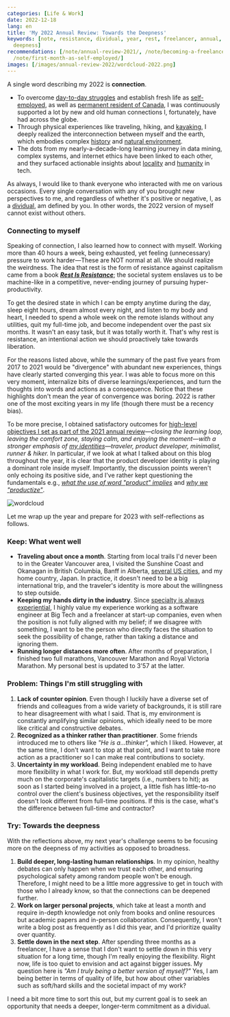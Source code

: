```yaml
---
categories: [Life & Work]
date: 2022-12-18
lang: en
title: 'My 2022 Annual Review: Towards the Deepness'
keywords: [note, resistance, dividual, year, rest, freelancer, annual, canada, settle,
  deepness]
recommendations: [/note/annual-review-2021/, /note/becoming-a-freelancer-in-canada/,
  /note/first-month-as-self-employed/]
images: [/images/annual-review-2022/wordcloud-2022.png]
---
```


A single word describing my 2022 is **connection**.

- To overcome [day-to-day struggles](/note/canadian-mental-health-week-2022/) and establish fresh life as [self-employed](/note/first-month-as-self-employed/), as well as [permanent resident of Canada](/note/canada-permanent-residency/), I was continuously supported a lot by new and old human connections I, fortunately, have had across the globe.
- Through physical experiences like traveling, hiking, and [kayaking](/note/becoming-a-freelancer-in-canada/), I deeply realized the interconnection between myself and the earth, which embodies complex [history](/note/indigenous-canada-final/) and [natural environment](/note/finding-the-mother-tree/).
- The dots from my nearly-a-decade-long learning journey in data mining, complex systems, and internet ethics have been linked to each other, and they surfaced actionable insights about [locality](/note/why-information-grows/) and [humanity](/note/data-feminism/) in tech.

As always, I would like to thank everyone who interacted with me on various occasions. Every single conversation with any of you brought new perspectives to me, and regardless of whether it's positive or negative, I, as a [dividual](/note/dividual-in-recsys/), am defined by you. In other words, the 2022 version of myself cannot exist without others.

### Connecting to myself

Speaking of connection, I also learned how to connect with myself. Working more than 40 hours a week, being exhausted, yet feeling (unnecessary) pressure to work harder—These are NOT normal at all. We should realize the weirdness. The idea that rest is the form of resistance against capitalism came from a book ***[Rest Is Resistance](https://amzn.to/3VeXGVG)***; the societal system enslaves us to be machine-like in a competitive, never-ending journey of pursuing hyper-productivity.

To get the desired state in which I can be empty anytime during the day, sleep eight hours, dream almost every night, and listen to my body and heart, I needed to spend a whole week on the remote islands without any utilities, quit my full-time job, and become independent over the past six months. It wasn't an easy task, but it was totally worth it. That's why rest is resistance, an intentional action we should proactively take towards liberation.

For the reasons listed above, while the summary of the past five years from 2017 to 2021 would be "divergence" with abundant new experiences, things have clearly started converging this year. I was able to focus more on this very moment, internalize bits of diverse learnings/experiences, and turn the thoughts into words and actions as a consequence. Notice that these highlights don't mean the year of convergence was boring. 2022 is rather one of the most exciting years in my life (though there must be a recency bias).

To be more precise, I obtained satisfactory outcomes for [high-level objectives I set as part of the 2021 annual review](/note/annual-review-2021/)*—closing the learning loop, leaving the comfort zone, staying calm, and enjoying the moment—*with a stronger emphasis of [my identities](/note/atomic-habits/)*—traveler, product developer, minimalist, runner & hiker.* In particular, if we look at what I talked about on this blog throughout the year, it is clear that the product developer identity is playing a dominant role inside myself. Importantly, the discussion points weren't only echoing its positive side, and I've rather kept questioning the fundamentals e.g., [*what the use of word "product" implies*](/note/internet-for-the-people/) and [*why we "productize"*](/note/the-productize-book/).

![wordcloud](/images/annual-review-2022/wordcloud-2022.png)

Let me wrap up the year and prepare for 2023 with self-reflections as follows.

### Keep: What went well

- **Traveling about once a month**. Starting from local trails I'd never been to in the Greater Vancouver area, I visited the Sunshine Coast and Okanagan in British Columbia, Banff in Alberta, [several US cities](/note/post-pandemic-first-international-trip/), and my home country, Japan. In practice, it doesn't need to be a big international trip, and the traveler's identity is more about the willingness to step outside.
- **Keeping my hands dirty in the industry**. Since [specialty is always experiential](/note/mentoring/), I highly value my experience working as a software engineer at Big Tech and a freelancer at start-up companies, even when the position is not fully aligned with my belief; if we disagree with something, I want to be the person who directly faces the situation to seek the possibility of change, rather than taking a distance and ignoring them.
- **Running longer distances more often**. After months of preparation, I finished two full marathons, Vancouver Marathon and Royal Victoria Marathon. My personal best is updated to 3'57 at the latter.

### Problem: Things I'm still struggling with

1. **Lack of counter opinion**. Even though I luckily have a diverse set of friends and colleagues from a wide variety of backgrounds, it is still rare to hear disagreement with what I said. That is, my environment is constantly amplifying similar opinions, which ideally need to be more like critical and constructive debates.
2. **Recognized as a thinker rather than practitioner**. Some friends introduced me to others like *"He is a...thinker",* which I liked. However, at the same time, I don't want to stop at that point, and I want to take more action as a practitioner so I can make real contributions to society.
3. **Uncertainty in my workload**. Being independent enabled me to have more flexibility in what I work for. But, my workload still depends pretty much on the corporate's capitalistic targets (i.e., numbers to hit); as soon as I started being involved in a project, a little fish has little-to-no control over the client's business objectives, yet the responsibility itself doesn't look different from full-time positions. If this is the case, what's the difference between full-time and contractor?

### Try: Towards the deepness

With the reflections above, my next year's challenge seems to be focusing more on the deepness of my activities as opposed to broadness.

1. **Build deeper, long-lasting human relationships**. In my opinion, healthy debates can only happen when we trust each other, and ensuring psychological safety among random people won't be enough. Therefore, I might need to be a little more aggressive to get in touch with those who I already know, so that the connections can be deepened further.
2. **Work on larger personal projects**, which take at least a month and require in-depth knowledge not only from books and online resources but academic papers and in-person collaboration. Consequently, I won't write a blog post as frequently as I did this year, and I'd prioritize quality over quantity.
3. **Settle down in the next step**. After spending three months as a freelancer, I have a sense that I don't want to settle down in this very situation for a long time, though I'm really enjoying the flexibility. Right now, life is too quiet to envision and act against bigger issues. My question here is *"Am I truly being a better version of myself?"* Yes, I am being better in terms of quality of life, but how about other variables such as soft/hard skills and the societal impact of my work?

I need a bit more time to sort this out, but my current goal is to seek an opportunity that needs a deeper, longer-term commitment as a dividual.
